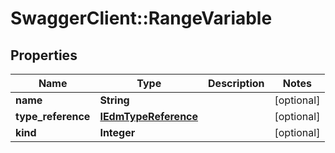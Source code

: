 # SwaggerClient::RangeVariable

## Properties
Name | Type | Description | Notes
------------ | ------------- | ------------- | -------------
**name** | **String** |  | [optional] 
**type_reference** | [**IEdmTypeReference**](IEdmTypeReference.md) |  | [optional] 
**kind** | **Integer** |  | [optional] 


